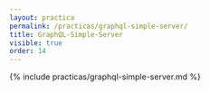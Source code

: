```yaml
---
layout: practica
permalink: /practicas/graphql-simple-server/
title: GraphQL-Simple-Server
visible: true
order: 14
---
```


{% include practicas/graphql-simple-server.md %}
